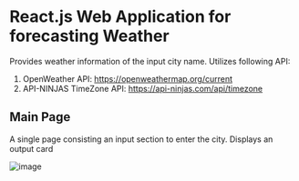 # React.js Web Application for forecasting Weather

Provides weather information of the input city name. 
Utilizes following API:
1. OpenWeather API: https://openweathermap.org/current
2. API-NINJAS TimeZone API: https://api-ninjas.com/api/timezone

## Main Page
A single page consisting an input section to enter the city.
Displays an output card 

![image](https://github.com/junhwanlee2316/Weather_Application/assets/65512890/912fe0cb-b23f-4da4-89be-e0bdfc18aed4)

